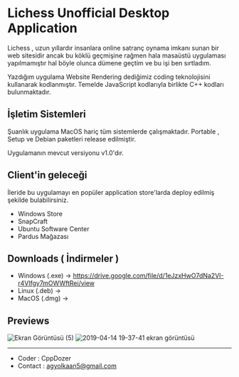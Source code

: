# Lichess Unofficial Desktop Application

Lichess , uzun yıllardır insanlara online satranç oynama imkanı sunan bir web sitesidir ancak bu köklü geçmişine rağmen hala masaüstü uygulaması yapılmamıştır hal böyle olunca dümene geçtim ve bu işi ben sırtladım.

Yazdığım uygulama Website Rendering dediğimiz coding teknolojisini kullanarak kodlanmıştır. Temelde JavaScript kodlarıyla birlikte C++ kodları bulunmaktadır.

## İşletim Sistemleri

Şuanlık uygulama MacOS hariç tüm sistemlerde çalışmaktadır. Portable , Setup ve Debian paketleri release edilmiştir.

Uygulamanın mevcut versiyonu v1.0'dır.

## Client'in geleceği

İleride bu uygulamayı en popüler application store'larda deploy edilmiş şekilde bulabilirsiniz.

- Windows Store
- SnapCraft 
- Ubuntu Software Center
- Pardus Mağazası

## Downloads ( İndirmeler )

- Windows (.exe) -> https://drive.google.com/file/d/1eJzxHwO7dNa2VI-r4Vlfgy7mOWWftRei/view
- Linux (.deb) -> 
- MacOS (.dmg) -> 

## Previews 

![Ekran Görüntüsü (5)](https://user-images.githubusercontent.com/48297131/56095515-7c280f80-5ee6-11e9-803d-2ce032c5587e.png)
![2019-04-14 19-37-41 ekran görüntüsü](https://user-images.githubusercontent.com/48297131/56096208-f8722100-5eed-11e9-824a-597a59636874.png)

------------------

- Coder : CppDozer
- Contact : agyolkaan5@gmail.com
